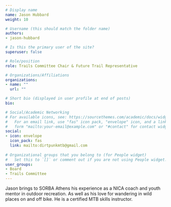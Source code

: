```yaml
---
# Display name
name: Jason Hubbard
weight: 10

# Username (this should match the folder name)
authors:
- jason-hubbard

# Is this the primary user of the site?
superuser: false

# Role/position
role: Trails Committee Chair & Future Trail Representative

# Organizations/Affiliations
organizations:
- name: ""
  url: ""

# Short bio (displayed in user profile at end of posts)
bio:

# Social/Academic Networking
# For available icons, see: https://sourcethemes.com/academic/docs/widgets/#icons
#   For an email link, use "fas" icon pack, "envelope" icon, and a link in the
#   form "mailto:your-email@example.com" or "#contact" for contact widget.
social:
- icon: envelope
  icon_pack: fas
  link: mailto:dirtpunkmtb@gmail.com
  
# Organizational groups that you belong to (for People widget)
#   Set this to `[]` or comment out if you are not using People widget.  
user_groups:
- Board
- Trails Committee
---
```


Jason brings to SORBA Athens his experience as a NICA coach and youth mentor in outdoor recreation.
As well as his love for wandering in wild places on and off bike. 
He is a certified MTB skills instructor.